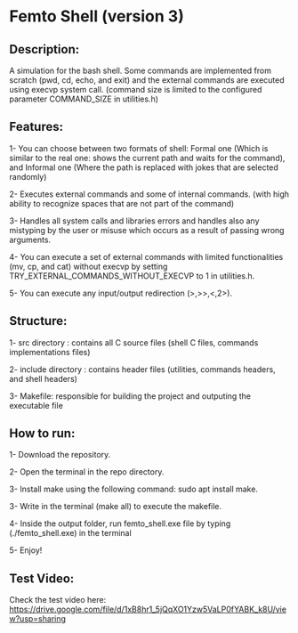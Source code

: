 # Femto Shell (version 3)

## Description:

 A simulation for the bash shell. Some commands are implemented from scratch (pwd, cd, echo, and exit) and the external commands are executed using execvp system call. (command size is limited to the configured parameter COMMAND_SIZE in utilities.h)
 
## Features:

 1- You can choose between two formats of shell: Formal one (Which is similar to the real one: shows the current path and waits for the command), and Informal one (Where the path is replaced with jokes that are selected randomly)
 
 2- Executes external commands and some of internal commands. (with high ability to recognize spaces that are not part of the command)
 
 3- Handles all system calls and libraries errors and handles also any mistyping by the user or misuse which occurs as a result of passing wrong arguments.
 
 4- You can execute a set of external commands with limited functionalities (mv, cp, and cat) without execvp by setting TRY_EXTERNAL_COMMANDS_WITHOUT_EXECVP to 1 in  utilities.h.
 
 5- You can execute any input/output redirection (>,>>,<,2>).
 
## Structure:

 1- src directory : contains all C source files (shell C files, commands implementations files)
 
 2- include directory : contains header files (utilities, commands headers, and shell headers)
 
 3- Makefile: responsible for building the project and outputing the executable file
 
## How to run:

 1- Download the repository.
 
 2- Open the terminal in the repo directory.
 
 3- Install make using the following command: sudo apt install make.
 
 3- Write in the terminal (make all) to execute the makefile.
 
 4- Inside the output folder, run femto_shell.exe file by typing (./femto_shell.exe) in the terminal
 
 5- Enjoy!
 
## Test Video:

 Check the test video here: https://drive.google.com/file/d/1xB8hr1_5jQqXO1Yzw5VaLP0fYABK_k8U/view?usp=sharing
